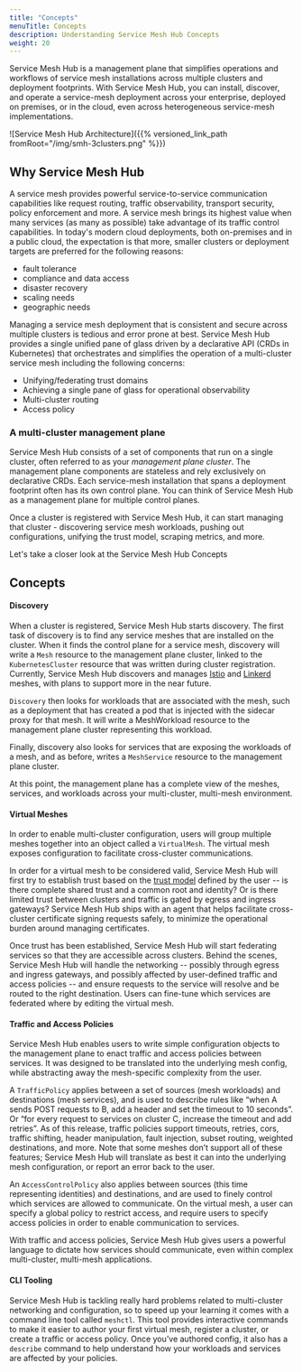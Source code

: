 ```yaml
---
title: "Concepts"
menuTitle: Concepts
description: Understanding Service Mesh Hub Concepts
weight: 20
---
```


Service Mesh Hub is a management plane that simplifies operations and workflows of service mesh installations across multiple clusters and deployment footprints. With Service Mesh Hub, you can install, discover, and operate a service-mesh deployment across your enterprise, deployed on premises, or in the cloud, even across heterogeneous service-mesh implementations.

![Service Mesh Hub Architecture]({{% versioned_link_path fromRoot="/img/smh-3clusters.png" %}})

## Why Service Mesh Hub

A service mesh provides powerful service-to-service communication capabilities like request routing, traffic observability, transport security, policy enforcement and more. A service mesh brings its highest value when many services (as many as possible) take advantage of its traffic control capabilities. In today's modern cloud deployments, both on-premises and in a public cloud, the expectation is that more, smaller clusters or deployment targets are preferred for the following reasons:

* fault tolerance
* compliance and data access
* disaster recovery
* scaling needs
* geographic needs

Managing a service mesh deployment that is consistent and secure across multiple clusters is tedious and error prone at best. Service Mesh Hub provides a single unified pane of glass driven by a declarative API (CRDs in Kubernetes) that orchestrates and simplifies the operation of a multi-cluster service mesh including the following concerns:

* Unifying/federating trust domains
* Achieving a single pane of glass for operational observability
* Multi-cluster routing
* Access policy 

### A multi-cluster management plane

Service Mesh Hub consists of a set of components that run on a single cluster, often referred to as your *management plane cluster*. The management plane components are stateless and rely exclusively on declarative CRDs.  Each service-mesh installation that spans a deployment footprint often has its own control plane. You can think of Service Mesh Hub as a management plane for multiple control planes.

Once a cluster is registered with Service Mesh Hub, it can start managing that cluster - discovering service mesh workloads, pushing out configurations, unifying the trust model, scraping metrics, and more. 

Let's take a closer look at the Service Mesh Hub Concepts

## Concepts

#### Discovery

When a cluster is registered, Service Mesh Hub starts discovery. The first task of discovery is to find any service meshes that are installed on the cluster. When it finds the control plane for a service mesh, discovery will write a `Mesh` resource to the management plane cluster, linked to the `KubernetesCluster` resource that was written during cluster registration. Currently, Service Mesh Hub discovers and manages [Istio](https://istio.io) and [Linkerd](https://linkerd.io) meshes, with plans to support more in the near future.

`Discovery` then looks for workloads that are associated with the mesh, such as a deployment that has created a pod that is injected with the sidecar proxy for that mesh. It will write a MeshWorkload resource to the management plane cluster representing this workload. 

Finally, discovery also looks for services that are exposing the workloads of a mesh, and as before, writes a `MeshService` resource to the management plane cluster. 

At this point, the management plane has a complete view of the meshes, services, and workloads across your multi-cluster, multi-mesh environment. 

#### Virtual Meshes

In order to enable multi-cluster configuration, users will group multiple meshes together into an object called a `VirtualMesh`. The virtual mesh exposes configuration to facilitate cross-cluster communications. 

In order for a virtual mesh to be considered valid, Service Mesh Hub will first try to establish trust based on the [trust model](https://spiffe.io/spiffe/concepts/#trust-domain) defined by the user -- is there complete shared trust and a common root and identity? Or is there limited trust between clusters and traffic is gated by egress and ingress gateways? Service Mesh Hub ships with an agent that helps facilitate cross-cluster certificate signing requests safely, to minimize the operational burden around managing certificates. 

Once trust has been established, Service Mesh Hub will start federating services so that they are accessible across clusters. Behind the scenes, Service Mesh Hub will handle the networking -- possibly through egress and ingress gateways, and possibly affected by user-defined traffic and access policies -- and ensure requests to the service will resolve and be routed to the right destination. Users can fine-tune which services are federated where by editing the virtual mesh. 

#### Traffic and Access Policies

Service Mesh Hub enables users to write simple configuration objects to the management plane to enact traffic and access policies between services. It was designed to be translated into the underlying mesh config, while abstracting away the mesh-specific complexity from the user. 

A `TrafficPolicy` applies between a set of sources (mesh workloads) and destinations (mesh services), and is used to describe rules like “when A sends POST requests to B, add a header and set the timeout to 10 seconds”. Or “for every request to services on cluster C, increase the timeout and add retries”. As of this release, traffic policies support timeouts, retries, cors, traffic shifting, header manipulation, fault injection, subset routing, weighted destinations, and more. Note that some meshes don’t support all of these features; Service Mesh Hub will translate as best it can into the underlying mesh configuration, or report an error back to the user. 

An `AccessControlPolicy` also applies between sources (this time representing identities) and destinations, and are used to finely control which services are allowed to communicate. On the virtual mesh, a user can specify a global policy to restrict access, and require users to specify access policies in order to enable communication to services. 

With traffic and access policies, Service Mesh Hub gives users a powerful language to dictate how services should communicate, even within complex multi-cluster, multi-mesh applications. 

#### CLI Tooling

Service Mesh Hub is tackling really hard problems related to multi-cluster networking and configuration, so to speed up your learning it comes with a command line tool called `meshctl`. This tool provides interactive commands to make it easier to author your first virtual mesh, register a cluster, or create a traffic or access policy. Once you’ve authored config, it also has a `describe` command to help understand how your workloads and services are affected by your policies. 

